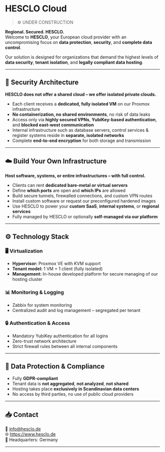 # HESCLO Cloud 
> ⚙️ UNDER CONSTRUCTION

**Regional. Secured. HESCLO.**  
Welcome to **HESCLO**, your European cloud provider with an uncompromising focus on **data protection**, **security**, and **complete data control**.

Our solution is designed for organizations that demand the highest levels of **data security**, **tenant isolation**, and **legally compliant data hosting**.

---

## 🔐 Security Architecture

**HESCLO does not offer a shared cloud – we offer isolated private clouds.**

- Each client receives a **dedicated, fully isolated VM** on our Proxmox infrastructure
- **No containerization, no shared environments**, no risk of data leaks
- Access only via **highly secured VPNs**, **YubiKey-based authentication**, and **blocked east-west communication**
- Internal infrastructure such as database servers, control services & register systems reside in **separate, isolated networks**
- Complete **end-to-end encryption** for both storage and transmission

---

## ☁️ Build Your Own Infrastructure

**Host software, systems, or entire infrastructures – with full control.**

- Clients can rent **dedicated bare-metal or virtual servers**
- Define **which ports** are open and **which IPs** are allowed
- Build secure tunnels, firewalled connections, and custom VPN routes
- Install custom software or request our preconfigured hardened images
- Use HESCLO to power your **custom SaaS**, **internal systems**, or **regional services**
- Fully managed by HESCLO or optionally **self-managed via our platform**

---

## ⚙️ Technology Stack

### 🖥️ Virtualization

- **Hypervisor:** Proxmox VE with KVM support
- **Tenant model:** 1 VM = 1 client (fully isolated)
- **Management:** In-house developed platform for secure managing of our hosting cluster

### 📊 Monitoring & Logging

- Zabbix for system monitoring
- Centralized audit and log management – segregated per tenant

### 🔒 Authentication & Access

- Mandatory YubiKey authentication for all logins
- Zero-trust network architecture
- Strict firewall rules between all internal components

---

## 📜 Data Protection & Compliance

- Fully **GDPR-compliant**
- Tenant data is **not aggregated**, **not analyzed**, **not shared**
- Hosting takes place **exclusively in Scandinavian data centers**
- No access by third parties, no use of public cloud providers

---

## 📥 Contact

📧 info@hesclo.de  
🌐 https://www.hesclo.de  
🏢 Headquarters: Germany  

---

<!-- > **© 2025 Hesclo Cloud Provider GmbH**  
> *Your Cloud. Your Control. Your Security.* -->
